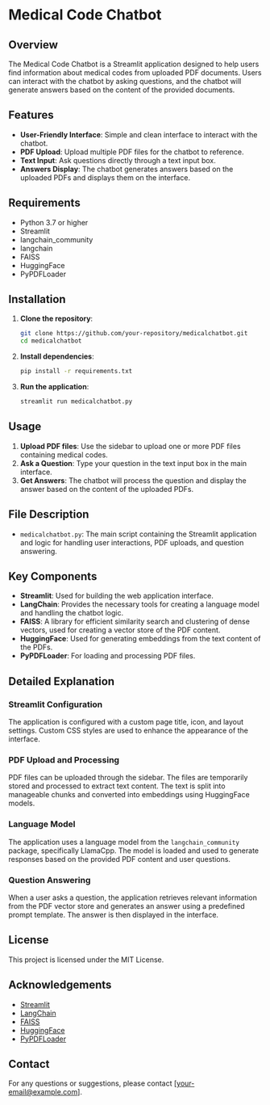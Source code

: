 
# Medical Code Chatbot

## Overview

The Medical Code Chatbot is a Streamlit application designed to help users find information about medical codes from uploaded PDF documents. Users can interact with the chatbot by asking questions, and the chatbot will generate answers based on the content of the provided documents.

## Features

- **User-Friendly Interface**: Simple and clean interface to interact with the chatbot.
- **PDF Upload**: Upload multiple PDF files for the chatbot to reference.
- **Text Input**: Ask questions directly through a text input box.
- **Answers Display**: The chatbot generates answers based on the uploaded PDFs and displays them on the interface.

## Requirements

- Python 3.7 or higher
- Streamlit
- langchain_community
- langchain
- FAISS
- HuggingFace
- PyPDFLoader

## Installation

1. **Clone the repository**:
   ```bash
   git clone https://github.com/your-repository/medicalchatbot.git
   cd medicalchatbot
   ```

2. **Install dependencies**:
   ```bash
   pip install -r requirements.txt
   ```

3. **Run the application**:
   ```bash
   streamlit run medicalchatbot.py
   ```

## Usage

1. **Upload PDF files**: Use the sidebar to upload one or more PDF files containing medical codes.
2. **Ask a Question**: Type your question in the text input box in the main interface.
3. **Get Answers**: The chatbot will process the question and display the answer based on the content of the uploaded PDFs.

## File Description

- `medicalchatbot.py`: The main script containing the Streamlit application and logic for handling user interactions, PDF uploads, and question answering.

## Key Components

- **Streamlit**: Used for building the web application interface.
- **LangChain**: Provides the necessary tools for creating a language model and handling the chatbot logic.
- **FAISS**: A library for efficient similarity search and clustering of dense vectors, used for creating a vector store of the PDF content.
- **HuggingFace**: Used for generating embeddings from the text content of the PDFs.
- **PyPDFLoader**: For loading and processing PDF files.

## Detailed Explanation

### Streamlit Configuration

The application is configured with a custom page title, icon, and layout settings. Custom CSS styles are used to enhance the appearance of the interface.

### PDF Upload and Processing

PDF files can be uploaded through the sidebar. The files are temporarily stored and processed to extract text content. The text is split into manageable chunks and converted into embeddings using HuggingFace models.

### Language Model

The application uses a language model from the `langchain_community` package, specifically LlamaCpp. The model is loaded and used to generate responses based on the provided PDF content and user questions.

### Question Answering

When a user asks a question, the application retrieves relevant information from the PDF vector store and generates an answer using a predefined prompt template. The answer is then displayed in the interface.

## License

This project is licensed under the MIT License.

## Acknowledgements

- [Streamlit](https://streamlit.io/)
- [LangChain](https://github.com/langchain-ai/langchain)
- [FAISS](https://github.com/facebookresearch/faiss)
- [HuggingFace](https://huggingface.co/)
- [PyPDFLoader](https://pypdf2.readthedocs.io/)

## Contact

For any questions or suggestions, please contact [your-email@example.com].
